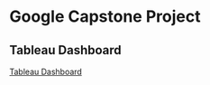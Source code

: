 # Google Capstone Project

## Tableau Dashboard

[Tableau Dashboard](https://public.tableau.com/app/profile/eshvendra/viz/cyclisticdata/Dashboard1)
